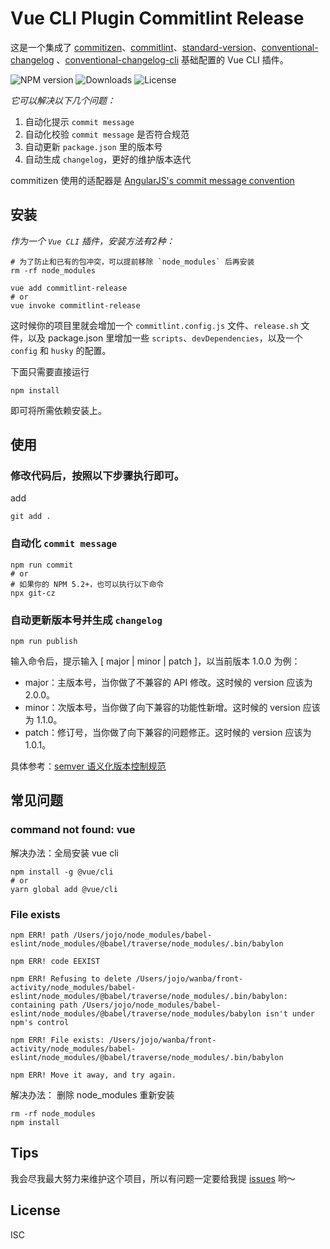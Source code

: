 # Vue CLI Plugin Commitlint Release

这是一个集成了 [commitizen](https://www.npmjs.com/package/commitizen)、[commitlint](https://github.com/conventional-changelog/commitlint)、[standard-version](https://www.npmjs.com/package/standard-version)、[conventional-changelog](https://www.npmjs.com/package/conventional-changelog) 、[conventional-changelog-cli](https://www.npmjs.com/package/conventional-changelog-cli) 基础配置的 Vue CLI 插件。

![NPM version](https://img.shields.io/npm/v/vue-cli-plugin-commitlint-release)
![Downloads](https://img.shields.io/npm/dw/vue-cli-plugin-commitlint-release)
![License](https://img.shields.io/npm/l/vue-cli-plugin-commitlint-release)

_它可以解决以下几个问题：_

1. 自动化提示 `commit message`
2. 自动化校验 `commit message` 是否符合规范
3. 自动更新 `package.json` 里的版本号
4. 自动生成 `changelog`，更好的维护版本迭代

commitizen 使用的适配器是 [AngularJS's commit message convention](https://github.com/angular/angular.js/blob/master/DEVELOPERS.md#-git-commit-guidelines)

## 安装

_作为一个 `Vue CLI` 插件，安装方法有2种：_

```
# 为了防止和已有的包冲突，可以提前移除 `node_modules` 后再安装
rm -rf node_modules

vue add commitlint-release
# or
vue invoke commitlint-release
```

这时候你的项目里就会增加一个    `commitlint.config.js` 文件、`release.sh` 文件，以及 package.json 里增加一些 `scripts`、`devDependencies`，以及一个 `config` 和 `husky` 的配置。


下面只需要直接运行

```
npm install
```

即可将所需依赖安装上。


## 使用

### 修改代码后，按照以下步骤执行即可。

add 
   
```
git add .
```

### 自动化 `commit message`
```
npm run commit
# or
# 如果你的 NPM 5.2+，也可以执行以下命令
npx git-cz
```

### 自动更新版本号并生成 `changelog`

```
npm run publish
```

输入命令后，提示输入 [ major | minor | patch ]，以当前版本 1.0.0 为例：

- major：主版本号，当你做了不兼容的 API 修改。这时候的 version 应该为 2.0.0。
- minor：次版本号，当你做了向下兼容的功能性新增。这时候的 version 应该为 1.1.0。
- patch：修订号，当你做了向下兼容的问题修正。这时候的 version 应该为 1.0.1。

具体参考：[semver 语义化版本控制规范](https://semver.org/lang/zh-CN/)

## 常见问题

### command not found: vue

解决办法：全局安装 vue cli

```
npm install -g @vue/cli
# or
yarn global add @vue/cli
```

### File exists
```
npm ERR! path /Users/jojo/node_modules/babel-eslint/node_modules/@babel/traverse/node_modules/.bin/babylon

npm ERR! code EEXIST

npm ERR! Refusing to delete /Users/jojo/wanba/front-activity/node_modules/babel-eslint/node_modules/@babel/traverse/node_modules/.bin/babylon: containing path /Users/jojo/node_modules/babel-eslint/node_modules/@babel/traverse/node_modules/babylon isn't under npm's control

npm ERR! File exists: /Users/jojo/wanba/front-activity/node_modules/babel-eslint/node_modules/@babel/traverse/node_modules/.bin/babylon

npm ERR! Move it away, and try again.
```
解决办法：
删除 node_modules 重新安装
```
rm -rf node_modules
npm install
```

## Tips

我会尽我最大努力来维护这个项目，所以有问题一定要给我提 [issues](https://github.com/wangjiaojiao77/vue-cli-plugin-commitlint-release/issues) 哟～

## License

ISC
